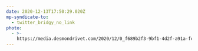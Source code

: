 ```yaml
---
date: 2020-12-13T17:50:29.020Z
mp-syndicate-to:
  - twitter_bridgy_no_link
photo:
  - >-
    https://media.desmondrivet.com/2020/12/0_f689b2f3-9bf1-4d2f-a91a-fc7d4b4f869e.jpg
---
```


